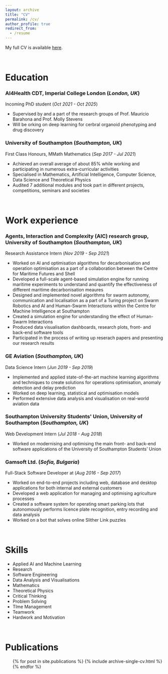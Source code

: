 ```yaml
---
layout: archive
title: "CV"
permalink: /cv/
author_profile: true
redirect_from:
  - /resume
---
```


<p>My full CV is available <a href="https://dimgeorgievv.github.io/files/CV.pdf">here</a>.</p>

<br/>

# Education
### AI4Health CDT, Imperial College London (*London, UK*)
Incoming PhD student (*Oct 2021 - Oct 2025*)
* Supervised by and a part of the research groups of Prof. Mauricio Barahona and Prof. Molly Stevens
* Will be orking on deep learning for cerbral organoid phenotyping and drug discovery

### University of Southampton (*Southampton, UK*)
First Class Honours, MMath Mathematics (*Sep 2017 - Jul 2021*)
* Achieved an overall average of about 85% while working and participating in numerous extra-curricular activities
* Specialised in Mathematics, Artificial Intelligence, Computer Science, Data Science and Theoretical Physics
* Audited 7 additional modules and took part in different projects, competitions, seminars and societies

<br/>

# Work experience
### Agents, Interaction and Complexity (AIC) research group, University of Southampton (*Southampton, UK*)
Research Assistance Intern (*Nov 2019 - Sep 2021*)
* Worked on AI and optimisation algorithms for decarbonisation and operation optimisation as a part of a collaboration between the Centre for Maritime Futures and Shell
* Developed a full-scale agent-based simulation engine for running maritime experiments to understand and quantify the effectiveness of different maritime decarbonisation meaures
* Designed and implemented novel algorithms for swarm autonomy, communication and localisation as a part of a Turing project on Swarm Robotics and AI and Human-Swarm Interactions within the Centre for Machine Intelligence at Southampton
* Created a simulation engine for understanding the effect of Human-Swarm Interactions
* Produced data visualisation dashboards, research plots, front- and back-end software tools
* Participated in the process of writing up reserach papers and presenting our research results

### GE Aviation (*Southampton, UK*)
Data Science Intern (*Jun 2019 - Sep 2019*)
* Implemented and applied state-of-the-art machine learning algorithms and techniques to create solutions for operations optimisation, anomaly detection and delay prediction
* Worked on deep learning, statistical and optimisation models
* Performed extensive data analysis and visualisation on real-world aviation data

### Southampton University Students' Union, University of Southampton (*Southampton, UK*)
Web Development Intern (*Jul 2018 - Aug 2018*)
* Worked on modernising and optimising the main front- and back-end software applications of the University of Southampton Students’ Union

### Gamsoft Ltd. (*Sofia, Bulgaria*)
Full-Stack Software Developer at (*Aug 2016 - Sep 2017*)
* Worked on end-to-end projects including web, database and desktop applications for both internal and external customers
* Developed a web application for managing and optimising agriculture processes
* Created a software system for operating smart parking lots that autonomously performs licence plate recognition, entry recording and data analysis
* Worked on a bot that solves online Slither Link puzzles

<br/>

# Skills
* Applied AI and Machine Learning
* Research
* Software Engineering
* Data Analysis and Visualisations
* Mathematics
* Theoretical Physics
* Critical Thinking
* Problem Solving
* TIme Management
* Teamwork
* Hardwork and Motivation

<br/>

# Publications
<ul>{% for post in site.publications %}
  {% include archive-single-cv.html %}
{% endfor %}</ul>
